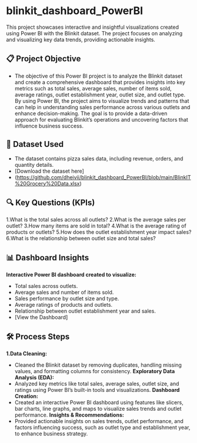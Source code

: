 # blinkit_dashboard_PowerBI
This project showcases interactive and insightful visualizations created using Power BI with the Blinkit dataset. The project focuses on analyzing and visualizing key data trends, providing actionable insights.
## 📋 Project Objective
 - The objective of this Power BI project is to analyze the Blinkit dataset and create a comprehensive dashboard that provides insights into key metrics such as total sales, average sales, number of items sold, average ratings, outlet establishment year, outlet size, and outlet type. By using Power BI, the project aims to visualize trends and patterns that can help in understanding sales performance across various outlets and enhance decision-making. The goal is to provide a data-driven approach for evaluating Blinkit’s operations and uncovering factors that influence business success.

## 📂 Dataset Used
- The dataset contains pizza sales data, including revenue, orders, and quantity details.
- [Download the dataset here]
- (https://github.com/dheivii/blinkit_dashboard_PowerBI/blob/main/BlinkIT%20Grocery%20Data.xlsx)

## 🔍 Key Questions (KPIs)

1.What is the total sales across all outlets?
2.What is the average sales per outlet?
3.How many items are sold in total?
4.What is the average rating of products or outlets?
5.How does the outlet establishment year impact sales?
6.What is the relationship between outlet size and total sales?

## 📊 Dashboard Insights

**Interactive Power BI dashboard created to visualize:**
- Total sales across outlets.
- Average sales and number of items sold.
- Sales performance by outlet size and type.
- Average ratings of products and outlets.
- Relationship between outlet establishment year and sales.
- [View the Dashboard]

## 🛠️ Process Steps

**1.Data Cleaning:**
- Cleaned the Blinkit dataset by removing duplicates, handling missing values, and formatting columns for consistency.
**Exploratory Data Analysis (EDA):**
- Analyzed key metrics like total sales, average sales, outlet size, and ratings using Power BI’s built-in tools and visualizations.
**Dashboard Creation:**
- Created an interactive Power BI dashboard using features like slicers, bar charts, line graphs, and maps to visualize sales trends and outlet performance.
**Insights & Recommendations:**
- Provided actionable insights on sales trends, outlet performance, and factors influencing success, such as outlet type and establishment year, to enhance business strategy.
